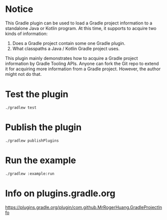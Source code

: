 # Notice
This Gradle plugin can be used to load a Gradle project information to a standalone Java or Kotlin program. At this time, it supports to acquire two kinds of information: 
1. Does a Gradle project contain some one Gradle plugin.
2. What classpaths a Java / Kotlin Gradle project uses.

This plugin mainly demonstrates how to acquire a Gradle project information by Gradle Tooling APIs. Anyone can fork the Git repo to extend it for acquiring more information from a Gradle project. However, the author might not do that.

# Test the plugin
`./gradlew test`

# Publish the plugin
`./gradlew publishPlugins`

# Run the example
`./gradlew :example:run`

# Info on plugins.gradle.org
https://plugins.gradle.org/plugin/com.github.MrRogerHuang.GradleProjectInfo